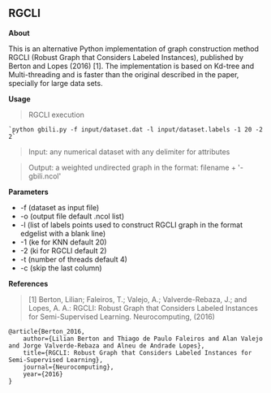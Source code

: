 ## RGCLI

**About**

This is an alternative Python implementation of graph construction method RGCLI (Robust Graph that Considers Labeled Instances), published by Berton and Lopes (2016) [1]. The implementation is based on Kd-tree and Multi-threading and is faster than the original described in the paper, specially for large data sets.

**Usage**

> RGCLI execution

    `python gbili.py -f input/dataset.dat -l input/dataset.labels -1 20 -2 2`

> Input: any numerical dataset with any delimiter for attributes

> Output: a weighted undirected graph in the format: filename + '-gbili.ncol'

**Parameters**

* -f (dataset as input file)
* -o (output file default .ncol list)
* -l (list of labels points used to construct RGCLI graph in the format edgelist with a blank line)
* -1 (ke for KNN default 20)
* -2 (ki for RGCLI default 2)
* -t (number of  threads default 4)
* -c (skip the last column)

**References**

> [1] Berton, Lilian; Faleiros, T.; Valejo, A.; Valverde-Rebaza, J.; and Lopes, A. A.: RGCLI: Robust Graph that Considers Labeled Instances for Semi-Supervised Learning. Neurocomputing, (2016)

~~~~~{.bib}
@article{Berton_2016,
    author={Lilian Berton and Thiago de Paulo Faleiros and Alan Valejo and Jorge Valverde-Rebaza and Alneu de Andrade Lopes},
    title={RGCLI: Robust Graph that Considers Labeled Instances for Semi-Supervised Learning},
	journal={Neurocomputing},
    year={2016}
}
~~~~~
